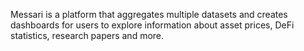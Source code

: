 Messari is a platform that aggregates multiple datasets and creates dashboards for users to explore information about asset prices, DeFi statistics, research papers and more.
